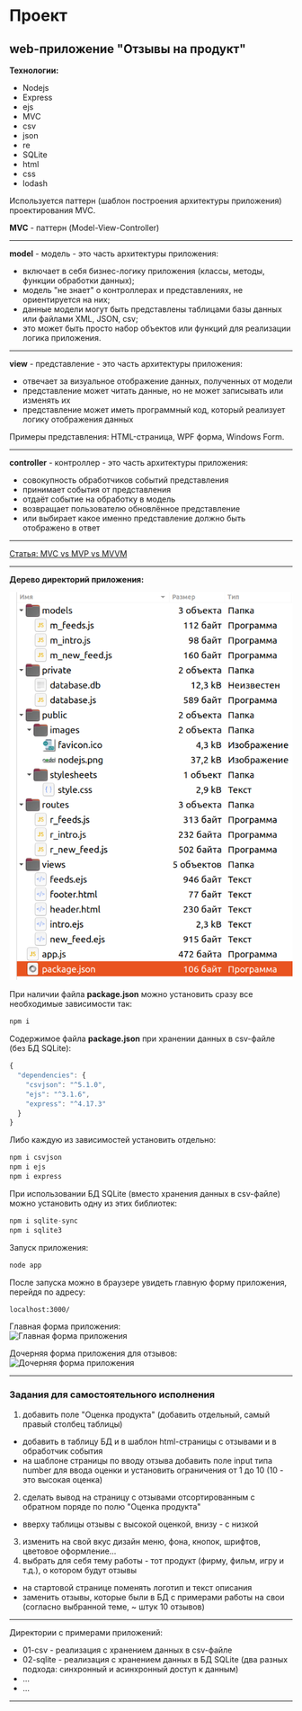# Проект

## web-приложение "Отзывы на продукт"

**Технологии:**  

- Nodejs
- Express
- ejs
- MVC
- csv
- json
- re
- SQLite
- html
- css
- lodash  

Используется паттерн (шаблон построения архитектуры приложения) проектирования MVC.  

**MVC** - паттерн (Model-View-Controller)  

---  

**model** - модель - это часть архитектуры приложения:  

- включает в себя бизнес-логику приложения (классы, методы, функции обработки данных);  
- модель "не знает" о контроллерах и представлениях, не ориентируется на них;  
- данные модели могут быть представлены таблицами базы данных или файлами XML, JSON, csv;  
- это может быть просто набор объектов или функций для реализации логика приложения.  

---  

**view** - представление - это часть архитектуры приложения:

- отвечает за визуальное отображение данных, полученных от модели  
- представление может читать данные, но не может записывать или изменять их  
- представление может иметь программный код, который реализует логику отображения данных  

Примеры представления: HTML-страница, WPF форма, Windows Form.  

---  

**controller** - контроллер - это часть архитектуры приложения:  
- совокупность обработчиков событий представления  
- принимает события от представления  
- отдаёт событие на обработку в модель  
- возвращает пользователю обновлённое представление  
- или выбирает какое именно представление должно быть отображено в ответ  

---  

[Статья: MVC vs MVP vs MVVM](https://habr.com/ru/post/215605/)

---  

**Дерево директорий приложения:**  

![Дерево директорий приложения](readme/app_tree.png)

При наличии файла **package.json** можно установить сразу все необходимые зависимости так:  

```txt
npm i
```

Содержимое файла **package.json** при хранении данных в csv-файле (без БД SQLite):

```js
{
  "dependencies": {
    "csvjson": "^5.1.0",
    "ejs": "^3.1.6",
    "express": "^4.17.3"
  }
}
```

Либо каждую из зависимостей установить отдельно:  

```js
npm i csvjson
npm i ejs
npm i express
```

При использовании БД SQLite (вместо хранения данных в csv-файле) можно установить одну из этих библиотек:  

```js
npm i sqlite-sync
npm i sqlite3
```

Запуск приложения:  

```js
node app
```

После запуска можно в браузере увидеть главную форму приложения, перейдя по адресу:  

```txt
localhost:3000/
```

Главная форма приложения:  
![Главная форма приложения](readme/form_index.png)  

Дочерняя форма приложения для отзывов:  
![Дочерняя форма приложения](readme/form_feed.png)  

---  

### Задания для самостоятельного исполнения  

1) добавить поле "Оценка продукта" (добавить отдельный, самый правый столбец таблицы)  
- добавить в таблицу БД и в шаблон html-страницы с отзывами и в обработчик события  
- на шаблоне страницы по вводу отзыва добавить поле input типа number для ввода оценки и установить ограничения от 1 до 10 (10 - это высокая оценка)  
2) сделать вывод на страницу с отзывами отсортированным с обратном поряде по полю "Оценка продукта"  
- вверху таблицы отзывы с высокой оценкой, внизу - с низкой  
3) изменить на свой вкус дизайн меню, фона, кнопок, шрифтов, цветовое оформление...  
4) выбрать для себя тему работы - тот продукт (фирму, фильм, игру и т.д.), о котором будут отзывы  
- на стартовой странице поменять логотип и текст описания  
- заменить отзывы, которые были в БД с примерами работы на свои (согласно выбранной теме, ~ штук 10 отзывов)  

---  

Директории с примерами приложений:  

- 01-csv - реализация с хранением данных в csv-файле  
- 02-sqlite - реализация с хранением данных в БД SQLite (два разных подхода: синхронный и асинхронный доступ к данным)  
- ...  
- ...  

---  
